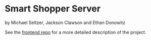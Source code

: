 # Smart Shopper Server

by Michael Seltzer, Jackson Clawson and Ethan Donowitz

See the [frontend repo](https://github.com/SmrtShopper/smart-shopper) for a more detailed description of the project.
